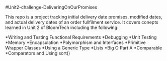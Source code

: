 #Unit2-challenge-DeliveringOnOurPromises

This repo is a project tracking initial delivery date promises, modified dates, and actual delivery dates of an order fullfilment service. It covers conepts learned in Unit 2 of BloomTech including the following:

*Writing and Testing Functional Requirements 
*Debugging
*Unit Testing
*Memory
*Encapsulation
*Polymorphism and Interfaces
*Primitive Wrapper Classes
*Using a Generic Type
*Lists
*Big O Part A
*Comparable
*Comparators and Using sort()
